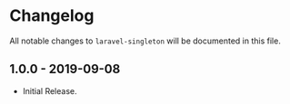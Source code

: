 # Changelog

All notable changes to `laravel-singleton` will be documented in this file.

## 1.0.0 - 2019-09-08

- Initial Release.
